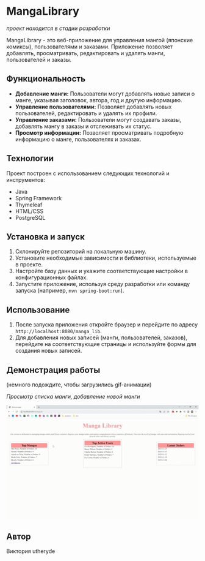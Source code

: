 # MangaLibrary 

*проект находится в стадии разработки*

MangaLibrary - это веб-приложение для управления мангой (японские комиксы), пользователями и заказами. Приложение позволяет добавлять, просматривать, редактировать и удалять манги, пользователей и заказы.

## Функциональность

- **Добавление манги:** Пользователи могут добавлять новые записи о манге, указывая заголовок, автора, год и другую информацию.
- **Управление пользователями:** Позволяет добавлять новых пользователей, редактировать и удалять их профили.
- **Управление заказами:** Пользователи могут создавать заказы, добавлять мангу в заказы и отслеживать их статус.
- **Просмотр информации:** Позволяет просматривать подробную информацию о манге, пользователях и заказах.

## Технологии

Проект построен с использованием следующих технологий и инструментов:
- Java
- Spring Framework
- Thymeleaf
- HTML/CSS
- PostgreSQL

## Установка и запуск

1. Склонируйте репозиторий на локальную машину.
2. Установите необходимые зависимости и библиотеки, используемые в проекте.
3. Настройте базу данных и укажите соответствующие настройки в конфигурационных файлах.
4. Запустите приложение, используя среду разработки или команду запуска (например, `mvn spring-boot:run`).

## Использование

1. После запуска приложения откройте браузер и перейдите по адресу `http://localhost:8080/manga_lib`.
2. Для добавления новых записей (манги, пользователей, заказов), перейдите на соответствующие страницы и используйте формы для создания новых записей.

## Демонстрация работы
(немного подождите, чтобы загрузились gif-анимации)

*Просмотр списка манги, добавление новой манги*

![Скринкаст просмотра списка манги и ее удаления](misc/images/1.gif)

## Автор

Виктория utheryde
